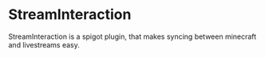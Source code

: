 # StreamInteraction
StreamInteraction is a spigot plugin, that makes syncing between minecraft and livestreams easy.
